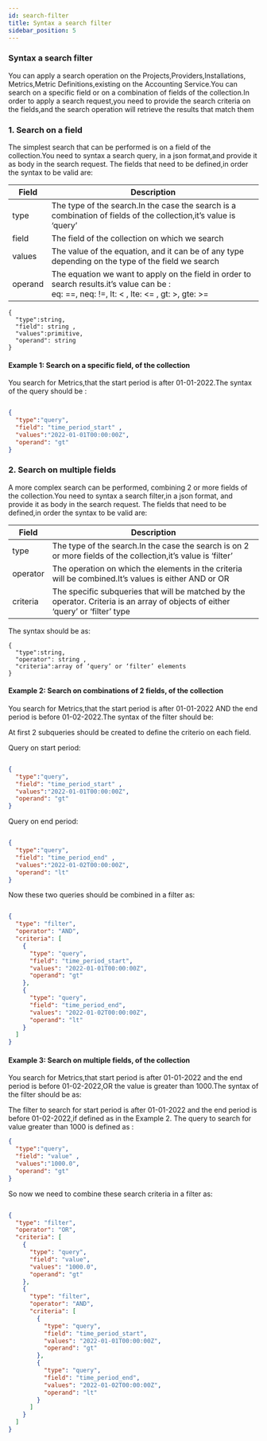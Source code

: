 ```yaml
---
id: search-filter
title: Syntax a search filter
sidebar_position: 5
---
```

### Syntax a search filter


You can apply a search operation on the Projects,Providers,Installations, Metrics,Metric Definitions,existing on the Accounting Service.You can search on a specific field or on a combination of fields of the collection.In order to apply a search request,you need to provide the search criteria on the fields,and the search operation will retrieve the results that match them

### 1.  Search on a field

The simplest search that can be performed is on a field of the collection.You need to syntax a search query, in a json format,and provide it as body in the search request. 
The fields that need to be defined,in order the syntax to be valid are: 

| Field          	| Description   	                   | 
|------------------	|---------------------------------------- |
| type             	| The type of the search.In the case the search is a combination of fields of the collection,it’s value is ‘query’ |
| field         	| The field of the collection on which we search
| values         	| The value of the equation, and it can be of any type depending on the type of the field we search
| operand      	| The equation we want to apply on the field in order to search results.it’s value can be : <br/> eq: ==, neq: !=, lt: < , lte: <= , gt: >, gte: >= 


```
{
  "type":string,
  "field": string ,
  "values":primitive,
  "operand": string
}
```

#### Example 1: Search on a specific field, of the collection
You search for Metrics,that the start period is after 01-01-2022.The syntax of the query should be : 

```json

{
  "type":"query",
  "field": "time_period_start" ,
  "values":"2022-01-01T00:00:00Z",
  "operand": "gt"  
}

```


### 2.  Search on multiple fields

A more complex search can be performed, combining 2 or more fields of the collection.You need to syntax a search filter,in a json format, and provide it as body in the search request. 
The fields that need to be defined,in order the syntax to be valid are: 

| Field          	| Description   	                   | 
|------------------	|---------------------------------------- |
| type             	| The type of the search.In the case the search is on 2 or more fields of the collection,it’s value is ‘filter’ |
| operator         	|  The operation on which the elements in the criteria will be combined.It’s values is either AND or OR 
| criteria         	| The specific subqueries that will be matched by the operator. Criteria is an array of objects of either ‘query’ or ‘filter’ type



The syntax should be as:

```
{
  "type":string,
  "operator": string ,
  "criteria":array of ‘query’ or ‘filter’ elements
}

```

#### Example 2: Search on combinations of 2 fields, of the collection
You search for Metrics,that the start period is after 01-01-2022 AND the end period is before 01-02-2022.The syntax of the filter should be: 

At first 2 subqueries should be created to define the criterio on each field. 

Query on start period:

```json

{
  "type":"query",
  "field": "time_period_start" ,
  "values":"2022-01-01T00:00:00Z",
  "operand": "gt"  
}

```
Query on end period: 

```json

{
  "type":"query",
  "field": "time_period_end" ,
  "values":"2022-01-02T00:00:00Z",
  "operand": "lt"  
}

```

Now these two queries should be combined in a filter as: 

```json

{
  "type": "filter",
  "operator": "AND",
  "criteria": [
    {
      "type": "query",
      "field": "time_period_start",
      "values": "2022-01-01T00:00:00Z",
      "operand": "gt"
    },
    {
      "type": "query",
      "field": "time_period_end",
      "values": "2022-01-02T00:00:00Z",
      "operand": "lt"
    }
  ]
}

```

#### Example 3: Search on multiple fields, of the collection
You search for Metrics,that start period is after 01-01-2022 and the end period is before 01-02-2022,OR the value is greater than 1000.The syntax of the filter should be as: 

The filter to search for start period is after 01-01-2022 and the end period is before 01-02-2022,if defined as in the Example 2.
The query to search for value greater than 1000 is defined as :

```json
{
  "type":"query",
  "field": "value" ,
  "values":"1000.0",
  "operand": "gt"  
}
```

So now we need to combine these search criteria in a filter as: 

```json

{
  "type": "filter",
  "operator": "OR",
  "criteria": [
    {
      "type": "query",
      "field": "value",
      "values": "1000.0",
      "operand": "gt"
    },
    {
      "type": "filter",
      "operator": "AND",
      "criteria": [
        {
          "type": "query",
          "field": "time_period_start",
          "values": "2022-01-01T00:00:00Z",
          "operand": "gt"
        },
        {
          "type": "query",
          "field": "time_period_end",
          "values": "2022-01-02T00:00:00Z",
          "operand": "lt"
        }
      ]
    }
  ]
}

```

